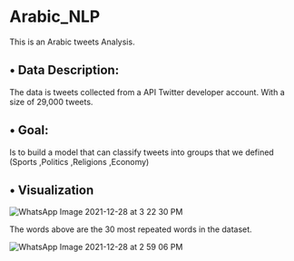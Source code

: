 # Arabic_NLP
This is an Arabic tweets Analysis.

## •	Data Description:
The data is tweets collected from a API Twitter developer account. With a size of 29,000 tweets.

## •	Goal:
Is to build a model that can classify tweets into groups that we defined (Sports ,Politics ,Religions ,Economy)


## •	Visualization
 
![WhatsApp Image 2021-12-28 at 3 22 30 PM](https://user-images.githubusercontent.com/47735276/147579637-8a9387f3-e776-4994-ac78-952a346e1bbe.jpeg)
 
 The words above are the 30 most repeated words in the dataset.
 
 ![WhatsApp Image 2021-12-28 at 2 59 06 PM](https://user-images.githubusercontent.com/47735276/147579981-0c446f9e-b923-4d92-9f3f-c4e2ed31b1fb.jpeg)
 
